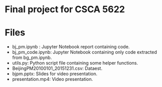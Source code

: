 # Final project for CSCA 5622

# Files
- bj_pm.ipynb : Jupyter Notebook report containing code.
- bj_pm_code.ipynb: Jupyter Notebook containing only code extracted from bg_pm.ipynb.
- utils.py: Python script file containing some helper functions.
- BeijingPM20100101_20151231.csv: Dataest.
- bjpm.pptx: Slides for video presentation.
- presentation.mp4: Video presentation.
